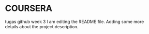 # COURSERA
tugas github week 3
I am editing the README file. Adding some more details about the project description.

